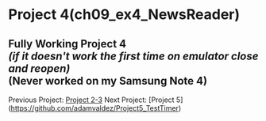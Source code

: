 Project 4(ch09_ex4_NewsReader)
=======================
**Fully Working Project 4**  
*(if it doesn't work the first time on emulator close and reopen)*  
(Never worked on my Samsung Note 4)
------------------------
Previous Project: [Project 2-3](https://github.com/adamvaldez/ch09_ex4_NewsReader)
Next Project: [Project 5] (https://github.com/adamvaldez/Project5_TestTimer)
